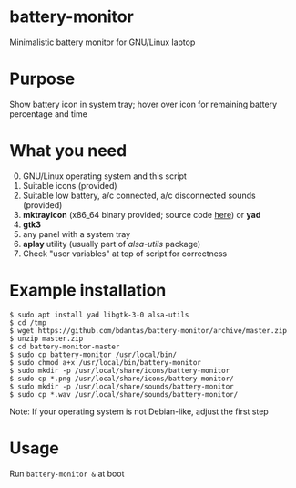 # battery-monitor
Minimalistic battery monitor for GNU/Linux laptop

# Purpose
Show battery icon in system tray; hover over icon for remaining battery percentage and time

# What you need
0. GNU/Linux operating system and this script
1. Suitable icons (provided)
2. Suitable low battery, a/c connected, a/c disconnected sounds (provided)
3. **mktrayicon** (x86_64 binary provided; source code [here](https://github.com/jonhoo/mktrayicon)) or **yad**
4. **gtk3**
5. any panel with a system tray
6. **aplay** utility (usually part of *alsa-utils* package)
7. Check "user variables" at top of script for correctness

# Example installation
```
$ sudo apt install yad libgtk-3-0 alsa-utils
$ cd /tmp
$ wget https://github.com/bdantas/battery-monitor/archive/master.zip
$ unzip master.zip
$ cd battery-monitor-master
$ sudo cp battery-monitor /usr/local/bin/
$ sudo chmod a+x /usr/local/bin/battery-monitor
$ sudo mkdir -p /usr/local/share/icons/battery-monitor
$ sudo cp *.png /usr/local/share/icons/battery-monitor/
$ sudo mkdir -p /usr/local/share/sounds/battery-monitor
$ sudo cp *.wav /usr/local/share/sounds/battery-monitor/
```
Note: If your operating system is not Debian-like, adjust the first step

# Usage
Run `battery-monitor &` at boot
